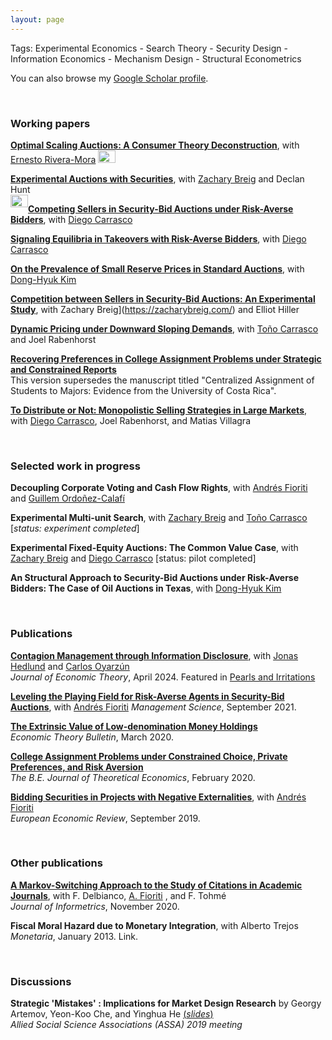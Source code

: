 ```yaml
---
layout: page
---
```


Tags: Experimental Economics - Search Theory - Security Design - Information Economics - Mechanism Design - Structural Econometrics

You can also browse my [Google Scholar profile](https://scholar.google.com/citations?user=t80Cpe0AAAAJ&hl=en).

<br>

### Working papers
[**Optimal Scaling Auctions: A Consumer Theory Deconstruction**](http://ssrn.com/abstract=4905421), with [Ernesto Rivera-Mora](https://www.ernestoriveramora.com/) <img width="28" height="20" src="/static/img/IO.jpg">

[**Experimental Auctions with Securities**](https://papers.ssrn.com/sol3/papers.cfm?abstract_id=4181021), with [Zachary Breig](https://zacharybreig.com/) and Declan Hunt   
<img style="float: left;" width="28" height="20" src="/static/img/IO.jpg">

[**Competing Sellers in Security-Bid Auctions under Risk-Averse Bidders**](https://papers.ssrn.com/sol3/papers.cfm?abstract_id=4092320), with [Diego Carrasco](https://sites.google.com/view/dcarrasco/home?authuser=0)

[**Signaling Equilibria in Takeovers with Risk-Averse Bidders**](https://papers.ssrn.com/sol3/papers.cfm?abstract_id=4331459), with [Diego Carrasco](https://sites.google.com/view/dcarrasco/home?authuser=0)

[**On the Prevalence of Small Reserve Prices in Standard Auctions**](https://papers.ssrn.com/sol3/papers.cfm?abstract_id=4411168), with [Dong-Hyuk Kim](https://sites.google.com/site/kimdonghyuk000/home)

[**Competition between Sellers in Security-Bid Auctions: An Experimental Study**](https://papers.ssrn.com/sol3/papers.cfm?abstract_id=4560584), with Zachary Breig](https://zacharybreig.com/) and Elliot Hiller

[**Dynamic Pricing under Downward Sloping Demands**](https://papers.ssrn.com/sol3/papers.cfm?abstract_id=4637247), with [Toño Carrasco](http://www.tonocarrasco.com/) and Joel Rabenhorst

[**Recovering Preferences in College Assignment Problems under Strategic and Constrained Reports**](https://papers.ssrn.com/sol3/papers.cfm?abstract_id=3784310)  
This version supersedes the manuscript titled "Centralized Assignment of Students to Majors: Evidence from the University of Costa Rica".

[**To Distribute or Not: Monopolistic Selling Strategies in Large Markets**](https://papers.ssrn.com/sol3/papers.cfm?abstract_id=4918396), with [Diego Carrasco](https://sites.google.com/view/dcarrasco/home?authuser=0), Joel Rabenhorst, and Matias Villagra

<br>

### Selected work in progress

**Decoupling Corporate Voting and Cash Flow Rights**, with [Andrés Fioriti](https://afioriti.github.io/) and [Guillem Ordoñez-Calafí](https://guillemordonez.weebly.com/)

**Experimental Multi-unit Search**, with [Zachary Breig](https://zacharybreig.com/) and [Toño Carrasco](http://www.tonocarrasco.com/) \[*status: experiment completed*\]

**Experimental Fixed-Equity Auctions: The Common Value Case**, with [Zachary Breig](https://zacharybreig.com/) and [Diego Carrasco](https://sites.google.com/view/dcarrasco/home?authuser=0) [status: pilot completed]

**An Structural Approach to Security-Bid Auctions under Risk-Averse Bidders: The Case of Oil Auctions in Texas**, with [Dong-Hyuk Kim](https://sites.google.com/site/kimdonghyuk000/home)

<br>

### Publications

[**Contagion Management through Information Disclosure**](https://doi.org/10.1016/j.jet.2024.105837), with [Jonas Hedlund](https://sites.google.com/site/svjohedlund/home) and [Carlos Oyarzún](https://sites.google.com/view/carlosoyarzun)  
*Journal of Economic Theory*, April 2024.
Featured in [Pearls and Irritations](https://johnmenadue.com/how-victorias-lockdown-finally-got-australia-in-vaccination-mode/)

[**Leveling the Playing Field for Risk-Averse Agents in Security-Bid Auctions**](https://doi.org/10.1287/mnsc.2021.4080), with [Andrés Fioriti](https://afioriti.github.io/)
*Management Science*, September 2021.

[**The Extrinsic Value of Low-denomination Money Holdings**](https://doi.org/10.1007/s40505-020-00182-9)  
*Economic Theory Bulletin*, March 2020.

[**College Assignment Problems under Constrained Choice, Private Preferences, and Risk Aversion**](https://doi.org/10.1515/bejte-2019-0002)   
*The B.E. Journal of Theoretical Economics*, February 2020. 

[**Bidding Securities in Projects with Negative Externalities**](https://doi.org/10.1016/j.euroecorev.2019.05.003), with [Andrés Fioriti](https://afioriti.github.io/)   
*European Economic Review*, September 2019.

<br>

### Other publications

[**A Markov-Switching Approach to the Study of Citations in Academic Journals**](https://doi.org/10.1016/j.joi.2020.101081), with F. Delbianco, [A. Fioriti](https://afioriti.github.io/) , and F. Tohmé  
*Journal of Informetrics*, November 2020.

**Fiscal Moral Hazard due to Monetary Integration**, with Alberto Trejos  
*Monetaria*, January 2013.  Link.

<br>

### Discussions
**Strategic 'Mistakes' : Implications for Market Design Research** by Georgy Artemov, Yeon-Koo Che, and Yinghua He [(*slides*)](https://www.dropbox.com/scl/fi/896zhvbvins0hexk1ul4s/Discussion-ASSA-2019.pdf?rlkey=z2u0e8uwhktbwjtyhlts8ilu6&e=1&dl=0)   
*Allied Social Science Associations (ASSA) 2019 meeting*


